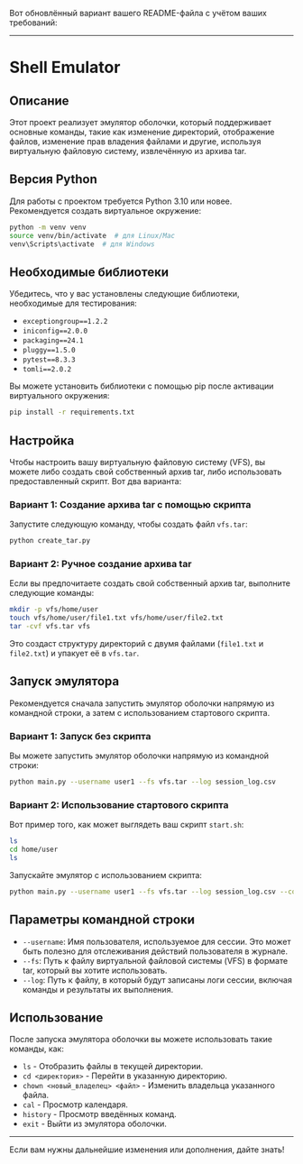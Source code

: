 Вот обновлённый вариант вашего README-файла с учётом ваших требований:

---

# Shell Emulator

## Описание

Этот проект реализует эмулятор оболочки, который поддерживает основные команды, такие как изменение директорий, отображение файлов, изменение прав владения файлами и другие, используя виртуальную файловую систему, извлечённую из архива tar.

## Версия Python

Для работы с проектом требуется Python 3.10 или новее. Рекомендуется создать виртуальное окружение:

```bash
python -m venv venv
source venv/bin/activate  # для Linux/Mac
venv\Scripts\activate  # для Windows
```

## Необходимые библиотеки

Убедитесь, что у вас установлены следующие библиотеки, необходимые для тестирования:

- `exceptiongroup==1.2.2`
- `iniconfig==2.0.0`
- `packaging==24.1`
- `pluggy==1.5.0`
- `pytest==8.3.3`
- `tomli==2.0.2`

Вы можете установить библиотеки с помощью pip после активации виртуального окружения:

```bash
pip install -r requirements.txt
```

## Настройка

Чтобы настроить вашу виртуальную файловую систему (VFS), вы можете либо создать свой собственный архив tar, либо использовать предоставленный скрипт. Вот два варианта:

### Вариант 1: Создание архива tar с помощью скрипта

Запустите следующую команду, чтобы создать файл `vfs.tar`:

```bash
python create_tar.py
```

### Вариант 2: Ручное создание архива tar

Если вы предпочитаете создать свой собственный архив tar, выполните следующие команды:

```bash
mkdir -p vfs/home/user
touch vfs/home/user/file1.txt vfs/home/user/file2.txt
tar -cvf vfs.tar vfs
```

Это создаст структуру директорий с двумя файлами (`file1.txt` и `file2.txt`) и упакует её в `vfs.tar`.

## Запуск эмулятора

Рекомендуется сначала запустить эмулятор оболочки напрямую из командной строки, а затем с использованием стартового скрипта.

### Вариант 1: Запуск без скрипта

Вы можете запустить эмулятор оболочки напрямую из командной строки:

```bash
python main.py --username user1 --fs vfs.tar --log session_log.csv
```

### Вариант 2: Использование стартового скрипта

Вот пример того, как может выглядеть ваш скрипт `start.sh`:

```bash
ls
cd home/user
ls
```

Запускайте эмулятор с использованием скрипта:

```bash
python main.py --username user1 --fs vfs.tar --log session_log.csv --config start.sh
```

## Параметры командной строки

- `--username`: Имя пользователя, используемое для сессии. Это может быть полезно для отслеживания действий пользователя в журнале.
- `--fs`: Путь к файлу виртуальной файловой системы (VFS) в формате tar, который вы хотите использовать.
- `--log`: Путь к файлу, в который будут записаны логи сессии, включая команды и результаты их выполнения.

## Использование

После запуска эмулятора оболочки вы можете использовать такие команды, как:

- `ls` - Отобразить файлы в текущей директории.
- `cd <директория>` - Перейти в указанную директорию.
- `chown <новый_владелец> <файл>` - Изменить владельца указанного файла.
- `cal` - Просмотр календаря.
- `history` - Просмотр введённых команд.
- `exit` - Выйти из эмулятора оболочки.

---

Если вам нужны дальнейшие изменения или дополнения, дайте знать!